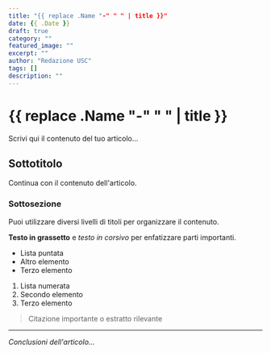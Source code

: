 ```yaml
---
title: "{{ replace .Name "-" " " | title }}"
date: {{ .Date }}
draft: true
category: ""
featured_image: ""
excerpt: ""
author: "Redazione USC"
tags: []
description: ""
---
```


# {{ replace .Name "-" " " | title }}

Scrivi qui il contenuto del tuo articolo...

## Sottotitolo

Continua con il contenuto dell'articolo.

### Sottosezione

Puoi utilizzare diversi livelli di titoli per organizzare il contenuto.

**Testo in grassetto** e *testo in corsivo* per enfatizzare parti importanti.

- Lista puntata
- Altro elemento
- Terzo elemento

1. Lista numerata
2. Secondo elemento
3. Terzo elemento

> Citazione importante o estratto rilevante

---

*Conclusioni dell'articolo...*